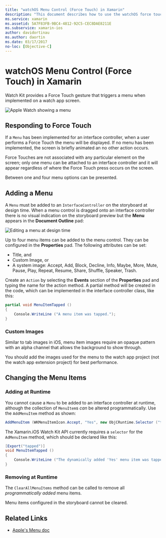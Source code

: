 ```yaml
---
title: "watchOS Menu Control (Force Touch) in Xamarin"
description: "This document describes how to use the watchOS force touch gesture in Xamarin. It discusses how to respond to a force touch, how to add a menu, and changing the menu items."
ms.service: xamarin
ms.assetid: 5A7F83FB-9BC4-4812-92C5-CEC8DAE8211E
ms.subservice: xamarin-ios
author: davidortinau
ms.author: daortin
ms.date: 03/17/2017
no-loc: [Objective-C]
---
```


# watchOS Menu Control (Force Touch) in Xamarin

Watch Kit provides a Force Touch gesture that triggers a menu
when implemented on a watch app screen.

![Apple Watch showing a menu](menu-images/menu.png)
<!-- watch image courtesy of http://infinitapps.com/bezel/ -->

## Responding to Force Touch

If a `Menu` has been implemented for an interface controller,
when a user performs a Force Touch the menu will be displayed. If
no menu has been implemented, the screen is briefly animated an no
other action occurs.

Force Touches are not associated with any particular element on the screen;
only one menu can be attached to an interface controller and it will appear
regardless of where the Force Touch press occurs on the screen.

Between one and four menu options can be presented.

## Adding a Menu

A `Menu` must be added to an `InterfaceController` on the storyboard
at design time. When a menu control is dragged onto an interface
controller there is no visual indication on the storyboard preview
but the **Menu** appears in the **Document Outline** pad:

![Editing a menu at design time](menu-images/menu-action.png)

Up to four menu items can be added to the menu control. They can
be configured in the **Properties** pad. The following
attributes can be set:

- Title, and
- Custom Image, or
- A system image: Accept, Add, Block, Decline, Info, Maybe, More, Mute, Pause,
  Play, Repeat, Resume, Share, Shuffle, Speaker, Trash.

Create an `Action` by selecting the **Events** section of the **Properties**
pad and typing the name for the action method. A partial method will
be created in the code, which can be implemented in the interface
controller class, like this:

```csharp
partial void MenuItemTapped ()
{
    Console.WriteLine ("A menu item was tapped.");
}
```

### Custom Images

Similar to tab images in iOS, menu item images require an opaque pattern
with an alpha channel that allows the background to show through.

You should add the images used for the menu to the watch app project
(not the watch app extension project) for best performance.

## Changing the Menu Items

<!--
### Design Time Items

Menu items added the storyboard can be shown and hidden programmatically.
-->

### Adding at Runtime

You cannot cause a `Menu` to be added to an interface controller at runtime,
although the collection of `MenuItem`s *can* be altered programmatically.
Use the `AddMenuItem` method as shown:

```csharp
AddMenuItem (WKMenuItemIcon.Accept, "Yes", new ObjCRuntime.Selector ("tapped"));
```

The Xamarin.iOS Watch Kit API currently requires a `selector` for the
`AdMenuItem` method, which should be declared like this:

```csharp
[Export("tapped")]
void MenuItemTapped ()
{
    Console.WriteLine ("The dynamically added 'Yes' menu item was tapped.");
}
```

### Removing at Runtime

The `ClearAllMenuItems` method can be called to remove all *programmatically
added* menu items.

Menu items configured in the storyboard cannot be cleared.

## Related Links

- [Apple's Menu doc](https://developer.apple.com/library/prerelease/ios/documentation/General/Conceptual/WatchKitProgrammingGuide/Menus.html)
